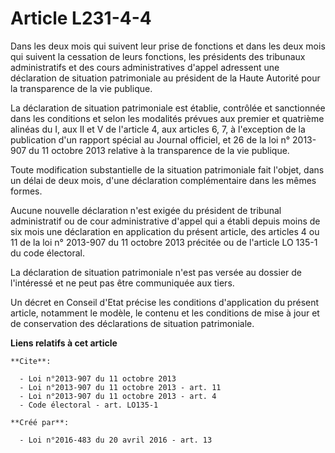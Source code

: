 # Article L231-4-4

Dans les deux mois qui suivent leur prise de fonctions et dans les deux mois qui suivent la cessation de leurs fonctions, les
présidents des tribunaux administratifs et des cours administratives d'appel adressent une déclaration de situation
patrimoniale au président de la Haute Autorité pour la transparence de la vie publique.

La déclaration de situation patrimoniale est établie, contrôlée et sanctionnée dans les conditions et selon les modalités
prévues aux premier et quatrième alinéas du I, aux II et V de l'article 4, aux articles 6, 7, à l'exception de la publication
d'un rapport spécial au Journal officiel, et 26 de la loi n° 2013-907 du 11 octobre 2013 relative à la transparence de la vie
publique.

Toute modification substantielle de la situation patrimoniale fait l'objet, dans un délai de deux mois, d'une déclaration
complémentaire dans les mêmes formes.

Aucune nouvelle déclaration n'est exigée du président de tribunal administratif ou de cour administrative d'appel qui a
établi depuis moins de six mois une déclaration en application du présent article, des articles 4 ou 11 de la loi n° 2013-907
du 11 octobre 2013 précitée ou de l'article LO 135-1 du code électoral.

La déclaration de situation patrimoniale n'est pas versée au dossier de l'intéressé et ne peut pas être communiquée aux
tiers.

Un décret en Conseil d'Etat précise les conditions d'application du présent article, notamment le modèle, le contenu et les
conditions de mise à jour et de conservation des déclarations de situation patrimoniale.

**Liens relatifs à cet article**

	**Cite**:

	  - Loi n°2013-907 du 11 octobre 2013
	  - Loi n°2013-907 du 11 octobre 2013 - art. 11
	  - Loi n°2013-907 du 11 octobre 2013 - art. 4
	  - Code électoral - art. LO135-1

	**Créé par**:

	  - Loi n°2016-483 du 20 avril 2016 - art. 13
